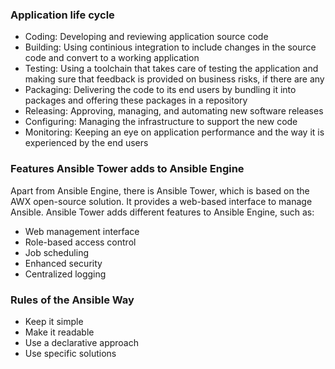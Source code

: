### Application life cycle
* Coding: Developing and reviewing application source code
* Building: Using continious integration to include changes in the source code and convert to a working application
* Testing: Using a toolchain that takes care of testing the application and making sure that feedback is provided on business risks, if there are any
* Packaging: Delivering the code to its end users by bundling it into packages and offering these packages in a repository
* Releasing: Approving, managing, and automating new software releases
* Configuring: Managing the infrastructure to support the new code
* Monitoring: Keeping an eye on application performance and the way it is experienced by the end users

### Features Ansible Tower adds to Ansible Engine
Apart from Ansible Engine, there is Ansible Tower, which is based on the AWX open-source solution. It provides a web-based interface to manage Ansible. Ansible Tower adds different features to Ansible Engine, such as:
* Web management interface
* Role-based access control
* Job scheduling
* Enhanced security
* Centralized logging

### Rules of the Ansible Way
* Keep it simple
* Make it readable
* Use a declarative approach
* Use specific solutions


